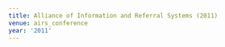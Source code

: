 ```yaml
---
title: Alliance of Information and Referral Systems (2011)
venue: airs_conference
year: '2011'
---
```

